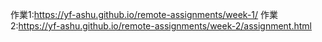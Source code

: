 作業1:https://yf-ashu.github.io/remote-assignments/week-1/
作業2:https://yf-ashu.github.io/remote-assignments/week-2/assignment.html